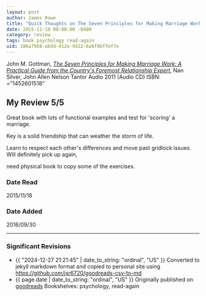```yaml
---
layout: post
author: James Rowe
title: "Quick Thoughts on The Seven Principles for Making Marriage Work: A Practical Guide from the Country's Foremost Relationship Expert"
date: 2015-11-18 00:00:00 -0400
category: review
tags: book psychology read-again
uid: 186a7968-abdd-412e-9422-6a6f9bffef7e
---
```


John M. Gottman, *[The Seven Principles for Making Marriage Work: A Practical Guide from the Country's Foremost Relationship Expert](https://www.goodreads.com/book/show/10650408)*, Nan Silver, John Allen Nelson Tantor Audio 2011 (Audio CD) ISBN: ="1452601518"

## My Review 5/5

Great book with lots of functional examples and test for 'scoring' a marriage.

Key is a solid friendship that can weather the storm of life.

Learn to respect each other's differences and move past gridlock issues. Will definitely pick up again,

need physical book to copy some of the exercises.

### Date Read
2015/11/18

### Date Added
2016/09/30

---

### Significant Revisions

- {{ "2024-12-27 21:21:45" | date_to_string: "ordinal", "US" }} Converted to jekyll markdown format and copied to personal site using <https://github.com/jsr6720/goodreads-csv-to-md>
- {{ page.date | date_to_string: "ordinal", "US" }} Originally published on [goodreads](https://www.goodreads.com) Bookshelves: psychology, read-again